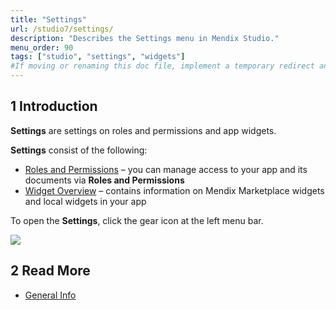 ```yaml
---
title: "Settings"
url: /studio7/settings/
description: "Describes the Settings menu in Mendix Studio."
menu_order: 90
tags: ["studio", "settings", "widgets"]
#If moving or renaming this doc file, implement a temporary redirect and let the respective team know they should update the URL in the product. See Mapping to Products for more details.
---
```


## 1 Introduction

**Settings** are settings on roles and permissions and app widgets. 

**Settings** consist of the following:

* [Roles and Permissions](/studio7/settings-security/) – you can manage access to your app and its documents via **Roles and Permissions**
* [Widget Overview](/studio7/settings-widget-overview/) – contains information on Mendix Marketplace widgets and local widgets in your app

To open the **Settings**, click the gear icon at the left menu bar.

![](/attachments/studio7/settings/settings-icon.png)

## 2 Read More

* [General Info](/studio7/general/)
